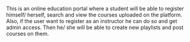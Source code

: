 This is an online education portal where a student will be able to register himself/ herself, search and view the courses uploaded on the platform. Also, if the user want to register as an instructor he can do so and get admin access. Then he/ she will be able to create new playlists and post courses on them.
